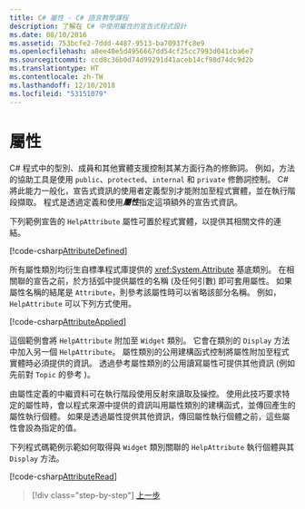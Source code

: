 ```yaml
---
title: C# 屬性 - C# 語言教學課程
description: 了解在 C# 中使用屬性的宣告式程式設計
ms.date: 08/10/2016
ms.assetid: 753bcfe2-7ddd-4487-9513-ba70937fc8e9
ms.openlocfilehash: a8ee40e5d4956667dd54cf25cc7993d041cba6e7
ms.sourcegitcommit: ccd8c36b0d74d99291d41aceb14cf98d74dc9d2b
ms.translationtype: HT
ms.contentlocale: zh-TW
ms.lasthandoff: 12/10/2018
ms.locfileid: "53151079"
---
```

# <a name="attributes"></a>屬性

C# 程式中的型別、成員和其他實體支援控制其某方面行為的修飾詞。 例如，方法的協助工具是使用 `public`、`protected`、`internal` 和 `private` 修飾詞控制。 C# 將此能力一般化，宣告式資訊的使用者定義型別才能附加至程式實體，並在執行階段擷取。 程式是透過定義和使用***屬性***指定這項額外的宣告式資訊。

下列範例宣告的 `HelpAttribute` 屬性可置於程式實體，以提供其相關文件的連結。

[!code-csharp[AttributeDefined](../../../samples/snippets/csharp/tour/attributes/Program.cs#L3-L20)]

所有屬性類別均衍生自標準程式庫提供的 <xref:System.Attribute> 基底類別。 在相關聯的宣告之前，於方括弧中提供屬性的名稱 (及任何引數) 即可套用屬性。 如果屬性名稱的結尾是 `Attribute`，則參考該屬性時可以省略該部分名稱。 例如，`HelpAttribute` 可以下列方式使用。

[!code-csharp[AttributeApplied](../../../samples/snippets/csharp/tour/attributes/Program.cs#L22-L28)]

這個範例會將 `HelpAttribute` 附加至 `Widget` 類別。 它會在類別的 `Display` 方法中加入另一個 `HelpAttribute`。 屬性類別的公用建構函式控制將屬性附加至程式實體時必須提供的資訊。 透過參考屬性類別的公用讀寫屬性可提供其他資訊 (例如先前對 `Topic` 的參考 )。

由屬性定義的中繼資料可在執行階段使用反射來讀取及操控。 使用此技巧要求特定的屬性時，會以程式來源中提供的資訊叫用屬性類別的建構函式，並傳回產生的屬性執行個體。 如果是透過屬性提供其他資訊，傳回屬性執行個體之前，這些屬性會設為指定的值。

下列程式碼範例示範如何取得與 `Widget` 類別關聯的 `HelpAttribute` 執行個體與其 `Display` 方法。

[!code-csharp[AttributeRead](../../../samples/snippets/csharp/tour/attributes/Program.cs#ReadAttributes)]

>[!div class="step-by-step"]
>[上一步](delegates.md)